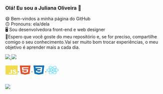 ### Olá! Eu sou a Juliana Oliveira 👋

😄 Bem-vindos a minha página do GitHub</br>
🙃 Pronouns: ela/dela</br>
🖥️ Sou desenvolvedora front-end e web designer</br>
🤝Espero que você goste do meu repositório e, se for preciso, compartilhe comigo o seu conhecimento.Vai ser muito bom trocar experiências, o meu objetivo é aprender mais a cada dia.


<div>
  <a href="https://github.com/jsfoliveira">
  <img height="180em" src="https://github-readme-stats.vercel.app/api?username=jsfoliveira&show_icons=true&theme=dracula&include_all_commits=true&count_private=true"/>
  <img height="180em" src="https://github-readme-stats.vercel.app/api/top-langs/?username=jsfoliveira&layout=compact&langs_count=16&theme=dracula"/>
</div>
<div style="display: inline_block"><br>
  <img align="center" alt="Juli-Js" height="30" width="40" src="https://raw.githubusercontent.com/devicons/devicon/master/icons/javascript/javascript-plain.svg">
  <img align="center" alt="Juli-html5" height="30" width="40" src="https://raw.githubusercontent.com/devicons/devicon/master/icons/html5/html5-plain.svg">
  <img align="center" alt="Juli-css3" height="30" width="40" src="https://raw.githubusercontent.com/devicons/devicon/master/icons/css3/css3-plain.svg">
  <img align="center" alt="Juli-react" height="30" width="40" src="https://raw.githubusercontent.com/devicons/devicon/master/icons/react/react-original.svg">
  
  ##
  
  <div>
    <a href="mailto:jsfoliveira89@gmail.com"><img src="https://img.shields.io/badge/Gmail-D14836?style=for-the-badge&logo=gmail&logoColor=white" target="_blank"></a>
<!--
**jsfoliveira/jsfoliveira** is a ✨ _special_ ✨ repository because its `README.md` (this file) appears on your GitHub profile.

Here are some ideas to get you started:

- 🔭 I’m currently working on ...
- 🌱 I’m currently learning ...
- 👯 I’m looking to collaborate on ...
- 🤔 I’m looking for help with ...
- 💬 Ask me about ...
- 📫 How to reach me: ...
- 😄 Pronouns: ...
- ⚡ Fun fact: ...
-->
